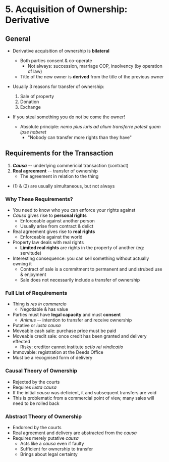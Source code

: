 # 5. Acquisition of Ownership: Derivative


## General
- Derivative acquisition of ownership is **bilateral**
    - Both parties consent & co-operate
        - Not always: succession, marriage COP, insolvency (by operation of law)
    - Title of the new owner is **derived** from the title of the previous
        owner
- Usually 3 reasons for transfer of ownership:
    1. Sale of property
    2. Donation
    3. Exchange

- If you steal something you do not be come the owner!
    - Absolute principle: *nemo plus iuris ad alium transferre potest quam ipse haberet*
        - "Nobody can transfer more rights than they have"


## Requirements for the Transaction
1. ***Causa*** -- underlying commericial transaction (contract)
2. **Real agreement** -- transfer of ownership
    - The agreement in relation to the thing
- (1) & (2) are usually simultaneous, but not always

### Why These Requirements?
- You need to know who you can enforce your rights against
- *Causa* gives rise to **personal rights**
    - Enforceable against another person
    - Usually arise from contract & delict
- Real agreement gives rise to **real rights**
    - Enforceable against the world
- Property law deals with real rights
    - **Limited real rights** are rights in the property of another (eg:
        servitude)
- Interesting consequence: you can sell something without actually owning it
    - Contract of sale is a commitment to permanent and undistrubed use &
        enjoyment
    - Sale does not necessarily include a transfer of ownership


### Full List of Requirements
- Thing is *res in commercio*
    - Negotiable & has value
- Parties must have **legal capacity** and must **consent**
    - *Animus* -- intention to transfer and receive ownership
- Putative or *iusta causa*
- Moveable cash sale: purchase price must be paid
- Moveable credit sale: once credit has been granted and delivery effected
    - Risky: creditor cannot institute *actio rei vindicatio*
- Immovable: registration at the Deeds Office
- Must be a recognised form of delivery


### Causal Theory of Ownership
- Rejected by the courts
- Requires *iusta causa*
- If the initial *causa* was deficient, it and subsequent transfers are void
- This is problematic from a commercial point of view, many sales will need to
    be rolled back


### Abstract Theory of Ownership
- Endorsed by the courts
- Real agreement and delivery are abstracted from the *causa*
- Requires merely putative *causa*
    - Acts like a *causa* even if faulty
    - Sufficient for ownership to transfer
    - Brings about legal certainty



